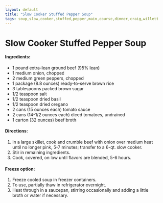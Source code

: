 ```yaml
---
layout: default
title: "Slow Cooker Stuffed Pepper Soup"
tags: soup,slow,cooker,stuffed,pepper,main,course,dinner,craig,willett
---
```

# Slow Cooker Stuffed Pepper Soup

#### Ingredients:
- 1 pound extra-lean ground beef (95% lean)
- 1 medium onion, chopped
- 2 medium green peppers, chopped
- 1 package (8.8 ounces) ready-to-serve brown rice
- 3 tablespoons packed brown sugar
- 1/2 teaspoon salt
- 1/2 teaspoon dried basil
- 1/2 teaspoon dried oregano
- 2 cans (15 ounces each) tomato sauce
- 2 cans (14-1/2 ounces each) diced tomatoes, undrained
- 1 carton (32 ounces) beef broth

#### Directions:
1. In a large skillet, cook and crumble beef with onion over medium heat until no longer pink, 5-7 minutes; transfer to a 6-qt. slow cooker.
2. Stir in remaining ingredients.
3. Cook, covered, on low until flavors are blended, 5-6 hours.

#### Freeze option:
1. Freeze cooled soup in freezer containers.
2. To use, partially thaw in refrigerator overnight.
3. Heat through in a saucepan, stirring occasionally and adding a little broth or water if necessary.
